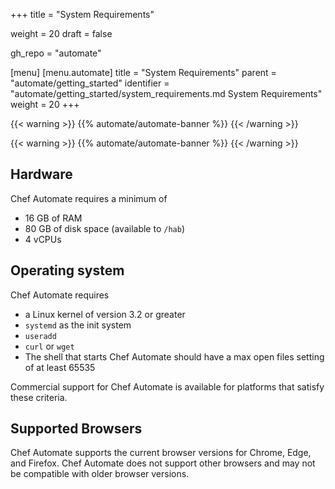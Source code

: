 +++
title = "System Requirements"

weight = 20
draft = false

gh_repo = "automate"

[menu]
  [menu.automate]
    title = "System Requirements"
    parent = "automate/getting_started"
    identifier = "automate/getting_started/system_requirements.md System Requirements"
    weight = 20
+++

{{< warning >}}
{{% automate/automate-banner %}}
{{< /warning >}}

{{< warning >}}
{{% automate/automate-banner %}}
{{< /warning >}}

## Hardware

Chef Automate requires a minimum of

* 16 GB of RAM
* 80 GB of disk space (available to `/hab`)
* 4 vCPUs

## Operating system

Chef Automate requires

* a Linux kernel of version 3.2 or greater
* `systemd` as the init system
* `useradd`
* `curl` or `wget`
* The shell that starts Chef Automate should have a max open files setting of at least 65535

Commercial support for Chef Automate is available for platforms that satisfy these
criteria.

## Supported Browsers

Chef Automate supports the current browser versions for Chrome, Edge, and Firefox. Chef
Automate does not support other browsers and may not be compatible with older browser
versions.
